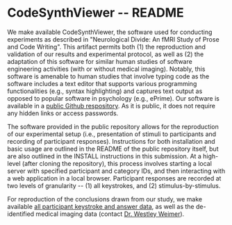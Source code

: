 # CodeSynthViewer -- README

We make available CodeSynthViewer, the software used for conducting experiments as described in "Neurological Divide: An fMRI Study of Prose and Code Writing". This artifact permits both (1) the reproduction and validation of our results and experimental protocol, as well as (2) the adaptation of this software for similar human studies of software engineering activities (with or without medical imaging). Notably, this software is amenable to human studies that involve typing code as the software includes a text editor that supports various programming functionalities (e.g., syntax highlighting) and captures text output as opposed to popular software in psychology (e.g., ePrime). Our software is available in a [public Github respository](https://github.com/rkruegs123/code-synth-viewer). As it is public, it does not require any hidden links or access passwords.

The software provided in the public repository allows for the reproduction of our experimental setup (i.e., presentation of stimuli to participants and recording of participant responses). Instructions for both installation and basic usage are outlined in the README of the public repository itself, but are also outlined in the INSTALL instructions in this submission. At a high-level (after cloning the repository), this process involves starting a local server with specified participant and category IDs, and then interacting with a web application in a local browser. Participant responses are recorded at two levels of granularity -- (1) all keystrokes, and (2) stimulus-by-stimulus.

For reproduction of the conclusions drawn from our study, we make available [all participant keystroke and answer data](https://dijkstra.eecs.umich.edu/fmri/icse20-data), as well as the de-identified medical imaging data (contact [Dr. Westley Weimer](https://web.eecs.umich.edu/~weimerw/)).

